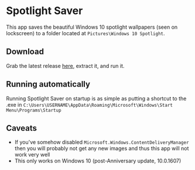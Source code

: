 # Spotlight Saver

This app saves the beautiful Windows 10 spotlight wallpapers (seen on lockscreen) to a folder located at `Pictures\Windows 10 Spotlight`.
## Download
Grab the latest release [here](https://github.com/depthbomb/SpotlightSaver/releases/latest), extract it, and run it.

## Running automatically
Running Spotlight Saver on startup is as simple as putting a shortcut to the .exe in `C:\Users\USERNAME\AppData\Roaming\Microsoft\Windows\Start Menu\Programs\Startup`

## Caveats
* If you've somehow disabled `Microsoft.Windows.ContentDeliveryManager` then you will probably not get any new images and thus this app will not work very well
* This only works on Windows 10 (post-Anniversary update, 10.0.1607)
